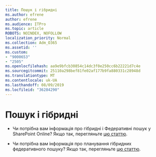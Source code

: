 ```yaml
---
title: Пошук і гібридні
ms.author: efrene
author: efrene
ms.audience: ITPro
ms.topic: article
ROBOTS: NOINDEX, NOFOLLOW
localization_priority: Normal
ms.collection: Adm_O365
ms.assetid: ''
ms.custom:
- "9000653"
- "2505"
ms.openlocfilehash: aa9e9bfcb30854c14dc3f0e250cc6b22221d7c4e
ms.sourcegitcommit: 25110a298bef81fe02af177b9fa880331c28948d
ms.translationtype: MT
ms.contentlocale: uk-UA
ms.lasthandoff: 08/09/2019
ms.locfileid: "36284290"
---
```

# <a name="search-and-hybrid"></a>Пошук і гібридні

- Чи потрібна вам інформація про гібридні і Федеративні пошук у SharePoint Online? Якщо так, перегляньте [цю статтю](https://docs.microsoft.com/sharepoint/hybrid/hybrid-search-in-sharepoint).

- Чи потрібна вам інформація про планування гібридних федеративного пошуку?  Якщо так, перегляньте [цю статтю](https://docs.microsoft.com/sharepoint/hybrid/plan-hybrid-federated-search).



